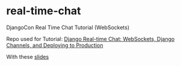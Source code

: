 # real-time-chat
DjangoCon Real Time Chat Tutorial (WebSockets)

Repo used for Tutorial: [Django Real-time Chat: WebSockets, Django Channels, and Deploying to Production](https://2019.djangocon.us/tutorials/django-real-time-chat-websockets-django/)

With these [slides](https://docs.google.com/presentation/d/1C7Na8SuKAuRG_4P4EuEK-JMAt5uYqMmpFO0_Ey9WIS8/edit?usp=sharing)
